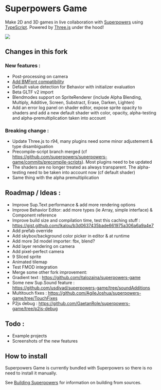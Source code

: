 # Superpowers Game

Make 2D and 3D games in live collaboration with [Superpowers](http://superpowers-html5.com/) using [TypeScript](http://www.typescriptlang.org/). Powered by [Three.js](http://threejs.org/) under the hood!

![](http://i.imgur.com/l9mtEv0.gif)

## Changes in this fork

### New features :
 - Post-processing on camera
 - [Add BMFont compatibility](https://github.com/Togimaro/superpowers-game-bmfont-plugin)
 - Default value detection for Behavior with initializer evaluation
 - Beta GLTF v2 import
 - Blendmodes support on SpriteRenderer (include Alpha Blending, Multiply, Additive, Screen, Substract, Erase, Darken, Lighten)
 - Add an error log panel on shader editor, expose sprite opacity to shaders and add a new default shader with color, opacity, alpha-testing and alpha-premultiplication taken into account

### Breaking change :
 - Update Three.js to r94, many plugins need some minor adjustement & type disambiguation
 - Precompile-script branch merged (cf https://github.com/superpowers/superpowers-game/commits/precompile-scripts). Most plugins need to be updated
 - The shaders are no longer treated as always transparent. The alpha-testing need to be taken into account now (cf default shader)
 - Same thing with the alpha premultiplication

## Roadmap / Ideas :
 - Improve Sup.Text performance & add more rendering options
 - Improve Behavior Editor: add more types (ie Array, simple interface) & Component reference
 - Improve build size and compilation time, test this caching stuff : https://gist.github.com/Ikalou/b3d0637435bade661975a306a6a9a4e7
 - Add prefab override
 - Add skybox/background color picker in editor & at runtime
 - Add more 3d model importer: fbx, blend?
 - Add layer rendering on camera
 - Add pixel-perfect camera
 - 9 Sliced sprite
 - Animated tilemap
 - Test FMOD integration
 - Merge some other fork improvement:
  - Gradient text : https://github.com/italozaina/superpowers-game
  - Some new Sup.Sound feature : https://github.com/usdivad/superpowers-game/tree/soundAdditions
  - Multitouch fixes : https://github.com/AgileJoshua/superpowers-game/tree/TouchFixes
  - P2js debug : https://github.com/GaetanRole/superpowers-game/tree/p2js-debug

## Todo :
 - Example projects
 - Screenshots of the new features
 
## How to install

Superpowers Game is currently bundled with Superpowers so there is no need to install it manually.

See [Building Superpowers](http://docs.superpowers-html5.com/en/development/building-superpowers) for information on building from sources.
